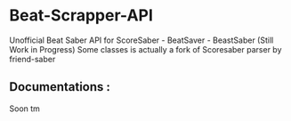 # Beat-Scrapper-API
Unofficial Beat Saber API for ScoreSaber - BeatSaver - BeastSaber (Still Work in Progress)
Some classes is actually a fork of Scoresaber parser by friend-saber

## Documentations :

Soon tm
